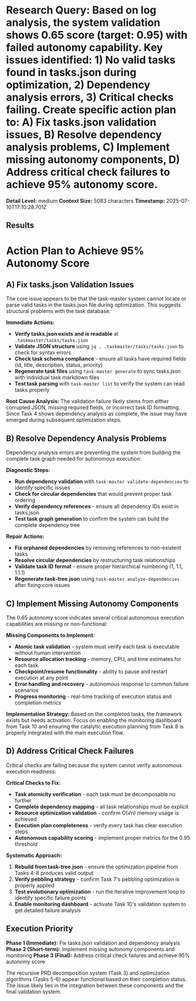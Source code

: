 # Research Query: Based on log analysis, the system validation shows 0.65 score (target: 0.95) with failed autonomy capability. Key issues identified: 1) No valid tasks found in tasks.json during optimization, 2) Dependency analysis errors, 3) Critical checks failing. Create specific action plan to: A) Fix tasks.json validation issues, B) Resolve dependency analysis problems, C) Implement missing autonomy components, D) Address critical check failures to achieve 95% autonomy score.

**Detail Level:** medium
**Context Size:** 5083 characters
**Timestamp:** 2025-07-10T17:10:28.701Z

## Results

# Action Plan to Achieve 95% Autonomy Score

## A) Fix tasks.json Validation Issues

The core issue appears to be that the task-master system cannot locate or parse valid tasks in the tasks.json file during optimization. This suggests structural problems with the task database:

**Immediate Actions:**
- **Verify tasks.json exists and is readable** at `.taskmaster/tasks/tasks.json`
- **Validate JSON structure** using `jq . .taskmaster/tasks/tasks.json` to check for syntax errors
- **Check task schema compliance** - ensure all tasks have required fields (id, title, description, status, priority)
- **Regenerate task files** using `task-master generate` to sync tasks.json with individual task markdown files
- **Test task parsing** with `task-master list` to verify the system can read tasks properly

**Root Cause Analysis:**
The validation failure likely stems from either corrupted JSON, missing required fields, or incorrect task ID formatting. Since Task 4 shows dependency analysis as complete, the issue may have emerged during subsequent optimization steps.

## B) Resolve Dependency Analysis Problems

Dependency analysis errors are preventing the system from building the complete task graph needed for autonomous execution:

**Diagnostic Steps:**
- **Run dependency validation** with `task-master validate-dependencies` to identify specific issues
- **Check for circular dependencies** that would prevent proper task ordering
- **Verify dependency references** - ensure all dependency IDs exist in tasks.json
- **Test task graph generation** to confirm the system can build the complete dependency tree

**Repair Actions:**
- **Fix orphaned dependencies** by removing references to non-existent tasks
- **Resolve circular dependencies** by restructuring task relationships
- **Validate task ID format** - ensure proper hierarchical numbering (1, 1.1, 1.1.1)
- **Regenerate task-tree.json** using `task-master analyze-dependencies` after fixing core issues

## C) Implement Missing Autonomy Components

The 0.65 autonomy score indicates several critical autonomous execution capabilities are missing or non-functional:

**Missing Components to Implement:**
- **Atomic task validation** - system must verify each task is executable without human intervention
- **Resource allocation tracking** - memory, CPU, and time estimates for each task
- **Checkpoint/resume functionality** - ability to pause and restart execution at any point
- **Error handling and recovery** - autonomous response to common failure scenarios
- **Progress monitoring** - real-time tracking of execution status and completion metrics

**Implementation Strategy:**
Based on the completed tasks, the framework exists but needs activation. Focus on enabling the monitoring dashboard from Task 10 and ensuring the catalytic execution planning from Task 8 is properly integrated with the main execution flow.

## D) Address Critical Check Failures

Critical checks are failing because the system cannot verify autonomous execution readiness:

**Critical Checks to Fix:**
- **Task atomicity verification** - each task must be decomposable no further
- **Complete dependency mapping** - all task relationships must be explicit
- **Resource optimization validation** - confirm O(√n) memory usage is achieved
- **Execution plan completeness** - verify every task has clear execution steps
- **Autonomous capability scoring** - implement proper metrics for the 0.95 threshold

**Systematic Approach:**
1. **Rebuild from task-tree.json** - ensure the optimization pipeline from Tasks 4-8 produces valid output
2. **Verify pebbling strategy** - confirm Task 7's pebbling optimization is properly applied
3. **Test evolutionary optimization** - run the iterative improvement loop to identify specific failure points
4. **Enable monitoring dashboard** - activate Task 10's validation system to get detailed failure analysis

## Execution Priority

**Phase 1 (Immediate):** Fix tasks.json validation and dependency analysis
**Phase 2 (Short-term):** Implement missing autonomy components and monitoring
**Phase 3 (Final):** Address critical check failures and achieve 95% autonomy score

The recursive PRD decomposition system (Task 3) and optimization algorithms (Tasks 5-6) appear functional based on their completion status. The issue likely lies in the integration between these components and the final validation system.
